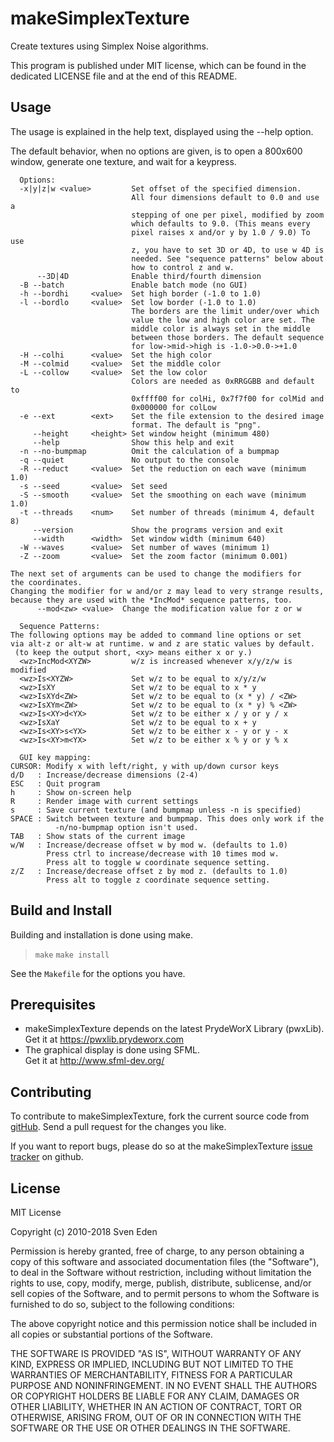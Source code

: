 makeSimplexTexture
=======================================
Create textures using Simplex Noise algorithms.

This program is published under MIT license, which can be found in the dedicated
LICENSE file and at the end of this README.


Usage
---------------------------------------
The usage is explained in the help text, displayed using the --help option.

The default behavior, when no options are given, is to open
a 800x600 window, generate one texture, and wait for a
keypress.
```
  Options:
  -x|y|z|w <value>         Set offset of the specified dimension.
                           All four dimensions default to 0.0 and use a
                           stepping of one per pixel, modified by zoom
                           which defaults to 9.0. (This means every
                           pixel raises x and/or y by 1.0 / 9.0) To use
                           z, you have to set 3D or 4D, to use w 4D is
                           needed. See "sequence patterns" below about
                           how to control z and w.
      --3D|4D              Enable third/fourth dimension
  -B --batch               Enable batch mode (no GUI)
  -h --bordhi     <value>  Set high border (-1.0 to 1.0)
  -l --bordlo     <value>  Set low border (-1.0 to 1.0)
                           The borders are the limit under/over which
                           value the low and high color are set. The
                           middle color is always set in the middle
                           between those borders. The default sequence
                           for low->mid->high is -1.0->0.0->+1.0
  -H --colhi      <value>  Set the high color
  -M --colmid     <value>  Set the middle color
  -L --collow     <value>  Set the low color
                           Colors are needed as 0xRRGGBB and default to
                           0xffff00 for colHi, 0x7f7f00 for colMid and
                           0x000000 for colLow
  -e --ext        <ext>    Set the file extension to the desired image
                           format. The default is "png".
     --height     <height> Set window height (minimum 480)
     --help                Show this help and exit
  -n --no-bumpmap          Omit the calculation of a bumpmap
  -q --quiet               No output to the console
  -R --reduct     <value>  Set the reduction on each wave (minimum 1.0)
  -s --seed       <value>  Set seed
  -S --smooth     <value>  Set the smoothing on each wave (minimum 1.0)
  -t --threads    <num>    Set number of threads (minimum 4, default 8)
     --version             Show the programs version and exit
     --width      <width>  Set window width (minimum 640)
  -W --waves      <value>  Set number of waves (minimum 1)
  -Z --zoom       <value>  Set the zoom factor (minimum 0.001)

The next set of arguments can be used to change the modifiers for
the coordinates.
Changing the modifier for w and/or z may lead to very strange results,
because they are used with the *IncMod* sequence patterns, too.
      --mod<zw> <value>  Change the modification value for z or w

  Sequence Patterns:
The following options may be added to command line options or set
via alt-z or alt-w at runtime. w and z are static values by default.
 (to keep the output short, <xy> means either x or y.)
  <wz>IncMod<XYZW>         w/z is increased whenever x/y/z/w is modified
  <wz>Is<XYZW>             Set w/z to be equal to x/y/z/w
  <wz>IsXY                 Set w/z to be equal to x * y
  <wz>IsXYd<ZW>            Set w/z to be equal to (x * y) / <ZW>
  <wz>IsXYm<ZW>            Set w/z to be equal to (x * y) % <ZW>
  <wz>Is<XY>d<YX>          Set w/z to be either x / y or y / x
  <wz>IsXaY                Set w/z to be equal to x + y
  <wz>Is<XY>s<YX>          Set w/z to be either x - y or y - x
  <wz>Is<XY>m<YX>          Set w/z to be either x % y or y % x

  GUI key mapping:
CURSOR: Modify x with left/right, y with up/down cursor keys
d/D   : Increase/decrease dimensions (2-4)
ESC   : Quit program
h     : Show on-screen help
R     : Render image with current settings
s     : Save current texture (and bumpmap unless -n is specified)
SPACE : Switch between texture and bumpmap. This does only work if the
          -n/no-bumpmap option isn't used.
TAB   : Show stats of the current image
w/W   : Increase/decrease offset w by mod w. (defaults to 1.0)
        Press ctrl to increase/decrease with 10 times mod w.
        Press alt to toggle w coordinate sequence setting.
z/Z   : Increase/decrease offset z by mod z. (defaults to 1.0)
        Press alt to toggle z coordinate sequence setting.
```

Build and Install
---------------------------------------
Building and installation is done using make.

> `make`
> `make install`

See the `Makefile` for the options you have.


Prerequisites
---------------------------------------
 * makeSimplexTexture depends on the latest PrydeWorX Library (pwxLib).  
   Get it at https://pwxlib.prydeworx.com
 * The graphical display is done using SFML.  
   Get it at http://www.sfml-dev.org/

   
Contributing
---------------------------------------
To contribute to makeSimplexTexture, fork the current source code from
  [gitHub](https://github.com/Yamakuzure/makeSimplexTexture/).
Send a pull request for the changes you like.

If you want to report bugs, please do so at the makeSimplexTexture
  [issue tracker](https://github.com/Yamakuzure/makeSimplexTexture/issues)
on github.


License
---------------------------------------
MIT License

Copyright (c) 2010-2018 Sven Eden

Permission is hereby granted, free of charge, to any person obtaining a copy
of this software and associated documentation files (the "Software"), to deal
in the Software without restriction, including without limitation the rights
to use, copy, modify, merge, publish, distribute, sublicense, and/or sell
copies of the Software, and to permit persons to whom the Software is
furnished to do so, subject to the following conditions:

The above copyright notice and this permission notice shall be included in all
copies or substantial portions of the Software.

THE SOFTWARE IS PROVIDED "AS IS", WITHOUT WARRANTY OF ANY KIND, EXPRESS OR
IMPLIED, INCLUDING BUT NOT LIMITED TO THE WARRANTIES OF MERCHANTABILITY,
FITNESS FOR A PARTICULAR PURPOSE AND NONINFRINGEMENT. IN NO EVENT SHALL THE
AUTHORS OR COPYRIGHT HOLDERS BE LIABLE FOR ANY CLAIM, DAMAGES OR OTHER
LIABILITY, WHETHER IN AN ACTION OF CONTRACT, TORT OR OTHERWISE, ARISING FROM,
OUT OF OR IN CONNECTION WITH THE SOFTWARE OR THE USE OR OTHER DEALINGS IN THE
SOFTWARE.
